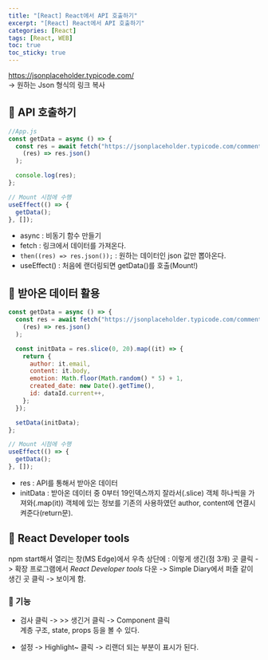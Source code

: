 ```yaml
---
title: "[React] React에서 API 호출하기"
excerpt: "[React] React에서 API 호출하기"
categories: [React]
tags: [React, WEB]
toc: true
toc_sticky: true
---
```


<https://jsonplaceholder.typicode.com/> <br>
-> 원하는 Json 형식의 링크 복사

## 🔮 API 호출하기

```jsx
//App.js
const getData = async () => {
  const res = await fetch("https://jsonplaceholder.typicode.com/comments").then(
    (res) => res.json()
  );

  console.log(res);
};

// Mount 시점에 수행
useEffect(() => {
  getData();
}, []);
```

- async : 비동기 함수 만들기
- fetch : 링크에서 데이터를 가져온다.
- `then((res) => res.json());` : 원하는 데이터인 json 값만 뽑아온다.
- useEffect() : 처음에 랜더링되면 getData()를 호출(Mount!)

## 🔮 받아온 데이터 활용

```jsx
const getData = async () => {
  const res = await fetch("https://jsonplaceholder.typicode.com/comments").then(
    (res) => res.json()
  );

  const initData = res.slice(0, 20).map((it) => {
    return {
      author: it.email,
      content: it.body,
      emotion: Math.floor(Math.random() * 5) + 1,
      created_date: new Date().getTime(),
      id: dataId.current++,
    };
  });

  setData(initData);
};

// Mount 시점에 수행
useEffect(() => {
  getData();
}, []);
```

- res : API를 통해서 받아온 데이터
- initData : 받아온 데이터 중 0부터 19인덱스까지 잘라서(.slice) 객체 하나씩을 가져와(.map(it)) 객체에 있는 정보를 기존의 사용하였던 author, content에 연결시켜준다(return문).

## 🔮 React Developer tools

npm start해서 열리는 창(MS Edge)에서 우측 상단에 : 이렇게 생긴(점 3개) 곳 클릭 -> 확장 프로그램에서 _React Developer tools_ 다운 -> Simple Diary에서 퍼즐 같이 생긴 곳 클릭 -> 보이게 함.

### 📍 기능

- 검사 클릭 -> >> 생긴거 클릭 -> Component 클릭 <br>
  계층 구조, state, props 등을 볼 수 있다.

- 설정 -> Highlight~ 클릭 -> 리랜더 되는 부분이 표시가 된다.
